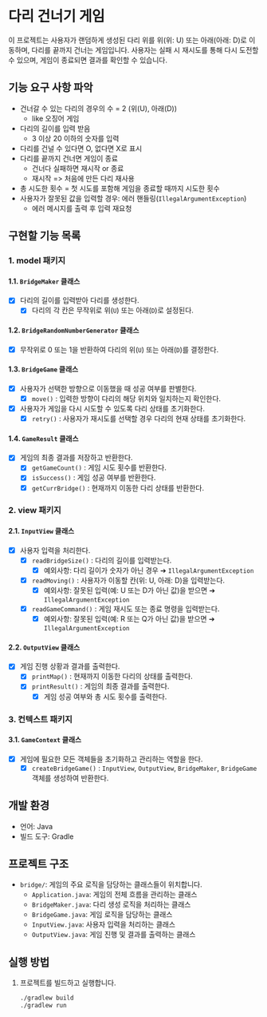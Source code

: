 # 다리 건너기 게임

이 프로젝트는 사용자가 랜덤하게 생성된 다리 위를 위(위: U) 또는 아래(아래: D)로 이동하며, 다리를 끝까지 건너는 게임입니다. 사용자는 실패 시 재시도를 통해 다시 도전할 수 있으며, 게임이 종료되면 결과를 확인할 수 있습니다.

## 기능 요구 사항 파악
* 건너갈 수 있는 다리의 경우의 수 = 2 (위(U), 아래(D))
  * like 오징어 게임
* 다리의 길이를 입력 받음
  * 3 이상 20 이하의 숫자를 입력
* 다리를 건널 수 있다면 O, 없다면 X로 표시
* 다리를 끝까지 건너면 게임이 종료
  * 건너다 실패하면 재시작 or 종료
  * 재시작 => 처음에 만든 다리 재사용
* 총 시도한 횟수 = 첫 시도를 포함해 게임을 종료할 때까지 시도한 횟수
* 사용자가 잘못된 값을 입력할 경우: 에러 핸들링(`IllegalArgumentException`)
  * 에러 메시지를 출력 후 입력 재요청

## 구현할 기능 목록

### 1. model 패키지

#### 1.1. `BridgeMaker` 클래스
- [x] 다리의 길이를 입력받아 다리를 생성한다.
  - [x] 다리의 각 칸은 무작위로 위(`U`) 또는 아래(`D`)로 설정된다.

#### 1.2. `BridgeRandomNumberGenerator` 클래스
- [x] 무작위로 0 또는 1을 반환하여 다리의 위(`U`) 또는 아래(`D`)를 결정한다.

#### 1.3. `BridgeGame` 클래스
- [x] 사용자가 선택한 방향으로 이동했을 때 성공 여부를 판별한다.
  - [x] `move()` : 입력한 방향이 다리의 해당 위치와 일치하는지 확인한다.
- [x] 사용자가 게임을 다시 시도할 수 있도록 다리 상태를 초기화한다.
  - [x] `retry()` : 사용자가 재시도를 선택할 경우 다리의 현재 상태를 초기화한다.

#### 1.4. `GameResult` 클래스
- [x] 게임의 최종 결과를 저장하고 반환한다.
  - [x] `getGameCount()` : 게임 시도 횟수를 반환한다.
  - [x] `isSuccess()` : 게임 성공 여부를 반환한다.
  - [x] `getCurrBridge()` : 현재까지 이동한 다리 상태를 반환한다.

### 2. view 패키지

#### 2.1. `InputView` 클래스
- [x] 사용자 입력을 처리한다.
  - [x] `readBridgeSize()` : 다리의 길이를 입력받는다.
    - [x] 예외사항: 다리 길이가 숫자가 아닌 경우 ➔ `IllegalArgumentException`
  - [x] `readMoving()` : 사용자가 이동할 칸(위: U, 아래: D)을 입력받는다.
    - [x] 예외사항: 잘못된 입력(예: U 또는 D가 아닌 값)을 받으면 ➔ `IllegalArgumentException`
  - [x] `readGameCommand()` : 게임 재시도 또는 종료 명령을 입력받는다.
    - [x] 예외사항: 잘못된 입력(예: R 또는 Q가 아닌 값)을 받으면 ➔ `IllegalArgumentException`

#### 2.2. `OutputView` 클래스
- [x] 게임 진행 상황과 결과를 출력한다.
  - [x] `printMap()` : 현재까지 이동한 다리의 상태를 출력한다.
  - [x] `printResult()` : 게임의 최종 결과를 출력한다.
    - [x] 게임 성공 여부와 총 시도 횟수를 출력한다.

### 3. 컨텍스트 패키지

#### 3.1. `GameContext` 클래스
- [x] 게임에 필요한 모든 객체들을 초기화하고 관리하는 역할을 한다.
  - [x] `createBridgeGame()` : `InputView`, `OutputView`, `BridgeMaker`, `BridgeGame` 객체를 생성하여 반환한다.

## 개발 환경

- 언어: Java
- 빌드 도구: Gradle

## 프로젝트 구조

- `bridge/`: 게임의 주요 로직을 담당하는 클래스들이 위치합니다.
  - `Application.java`: 게임의 전체 흐름을 관리하는 클래스
  - `BridgeMaker.java`: 다리 생성 로직을 처리하는 클래스
  - `BridgeGame.java`: 게임 로직을 담당하는 클래스
  - `InputView.java`: 사용자 입력을 처리하는 클래스
  - `OutputView.java`: 게임 진행 및 결과를 출력하는 클래스

## 실행 방법

1. 프로젝트를 빌드하고 실행합니다.
   ```bash
   ./gradlew build
   ./gradlew run
